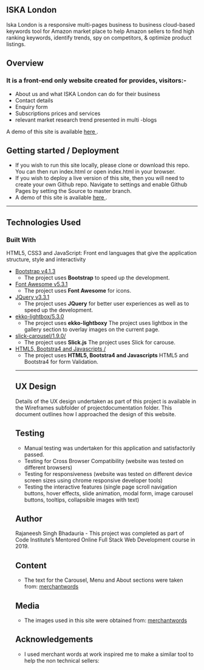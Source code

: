<h2> ISKA London </h2>

Iska London is a responsive multi-pages business to business cloud-based keywords tool for Amazon market place to help Amazon sellers to
find high ranking keywords, identify trends, spy on competitors, & optimize product listings.

<h2> Overview </h2>

<p>
 
<h3> It is a front-end only website created for provides, visitors:-  </h3>

<ul>

<li> About us and what ISKA London can do for their business </li>
<li> Contact details </li>
<li> Enquiry form </li>
<li> Subscriptions prices and services </li>
<li> relevant market research trend presented in multi -blogs </li>

</ul>

</p>

<p> A demo of this site is available <a href="https://rajaneesh80.github.io/keywords-tool/index.html" rel="nofollow"> here </a>.</p>

<div>
<h2> Getting started / Deployment </h2>

<p>
<ul>

<li> If you wish to run this site locally, please clone or download this repo. You can then run index.html or open index.html in your browser.</li>

<li> If you wish to deploy a live version of this site, then you will need to create your own Github repo. Navigate to settings and enable Github Pages by setting the Source to master branch. </li>

<li> A demo of this site is available <a href="https://rajaneesh80.github.io/keywords-tool/index.html" rel="nofollow"> here </a>. </li>

</ul>
</p>
</div>

<hr>
<h2>Technologies Used </h2>

<h3> Built With </h3>
HTML5, CSS3 and JavaScript: Front end languages that give the application structure, style and interactivity

<ul>
<li><a href="https://getbootstrap.com/docs/4.3/getting-started/introduction/" rel="nofollow">Bootstrap v4.1.3</a>
<ul>
<li>The project uses <strong>Bootstrap</strong> to speed up the development.</li>
</ul>
</li>
<li><a href="https://fontawesome.com/" rel="nofollow">Font Awesome v5.3.1</a>
<ul>
<li>The project uses <strong>Font Awesome</strong> for icons.</li>
</ul>
</li>
 
<li><a href="https://code.jquery.com/jquery-3.3.1.min.js" rel="nofollow">JQuery v3.3.1</a>
 
 <ul>
<li>The project uses <strong>JQuery</strong> for better user experiences as well as to speed up the development.</li>
</ul>
</li>

<li><a href="https://cdnjs.cloudflare.com/ajax/libs/ekko-lightbox/5.3.0/ekko-lightbox.min.js" rel="nofollow">ekko-lightbox/5.3.0</a>
 
<ul>
<li>The project uses <strong>ekko-lightboxy</strong> The project uses lightbox in the gallery section to overlay images on the current page.</li>
</ul>

</li>

<li><a href="https://cdnjs.cloudflare.com/ajax/libs/slick-carousel/1.9.0/slick.js" rel="nofollow">slick-carousel/1.9.0/</a>
 
<ul>
<li>The project uses <strong>Slick.js</strong> The project uses Slick for carouse.</li>
</ul>

</li>

<li><a href="https://getbootstrap.com/docs/4.3/components/forms/#validation" rel="nofollow"> HTML5, Bootstra4 and Javascripts /</a>
 
<ul>
<li>The project uses <strong> HTML5, Bootstra4 and Javascripts</strong> HTML5 and Bootstra4 for form Validation.</li>
</ul>

</li>




<hr>




<h2> UX Design </h2>
Details of the UX design undertaken as part of this project is available in the Wireframes subfolder of projectdocumentation folder. 
This document outlines how I approached the design of this website.

<h2> Testing </h2>
<ul>
<li> Manual testing was undertaken for this application and satisfactorily passed. </li>
<li> Testing for Cross Browser Compatibility (website was tested on different browsers) </li>
<li> Testing for responsiveness (website was tested on different device screen sizes using chrome responsive developer tools) </li>
<li>Testing the interactive features (single page scroll navigation buttons, hover effects, slide animation, modal form, image carousel buttons, tooltips, collapsible images with text) </li>
</ul>

<h2> Author </h2>
<p>
Rajaneesh Singh Bhadauria - This project was completed as part of Code Institute’s Mentored Online Full Stack Web Development course in 2019.
</p>

<h2> Content </h2> 

<ul>

<li> The text for the Carousel, Menu and About sections were taken from: <a href="https://www.merchantwords.com" rel="nofollow"> merchantwords </a> </li>

</ul>

<h2> Media </h2> 

<ul>

<li> The images used in this site were obtained from: <a href="https://www.merchantwords.com" rel="nofollow"> merchantwords </a> </li>

</ul>

<h2> Acknowledgements </h2> 

<ul>

<li> I used merchant words at work inspired me to make a similar tool to help the non technical sellers: </li>

</ul>








